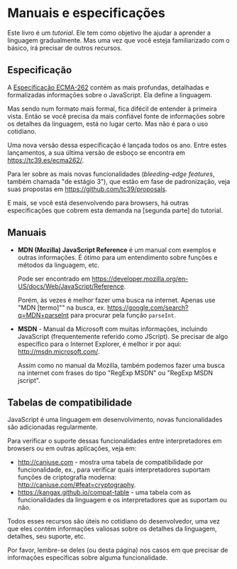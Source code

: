 # Manuais e especificações

Este livro é um *tutorial*. Ele tem como objetivo lhe ajudar a aprender a linguagem gradualmente. Mas uma vez que você esteja familiarizado com o básico, irá precisar de outros recursos.

## Especificação

A [Especificacão ECMA-262](https://www.ecma-international.org/publications/standards/Ecma-262.htm) contém as mais profundas, detalhadas e formalizadas informações sobre o JavaScript. Ela define a linguagem.

Mas sendo num formato mais formal, fica difécil de entender à primeira vista. Então se você precisa da mais confiável fonte de informações sobre os detalhes da linguagem, está no lugar certo. Mas não é para o uso cotidiano.

Uma nova versão dessa especificação é lançada todos os ano. Entre estes lançamentos, a sua última versão de esboço se encontra em <https://tc39.es/ecma262/>.

Para ler sobre as mais novas funcionalidades (*bleeding-edge features*, também chamada "de estágio 3"), que estão em fase de padronização, veja suas propostas em <https://github.com/tc39/proposals>.

E mais, se você está desenvolvendo para browsers, há outras especificações que cobrem esta demanda na [segunda parte] do tutorial.

## Manuais

- **MDN (Mozilla) JavaScript Reference**  é um manual com exemplos e outras informações. É ótimo para um entendimento sobre funções e métodos da linguagem, etc.

	Pode ser encontrado em <https://developer.mozilla.org/en-US/docs/Web/JavaScript/Reference>.

	Porém, às vezes é melhor fazer uma busca na internet. Apenas use "MDN [termo]"" na busca, ex. <https://google.com/search?q=MDN+parseInt> para procurar pela função `parseInt`.

- **MSDN** - Manual da Microsoft com muitas informações, incluindo JavaScript (frequentemente referido como JScript). Se precisar de algo específico para o Internet Explorer, é melhor ir por aqui: <http://msdn.microsoft.com/>.

	Assim como no manual da Mozilla, também podemos fazer uma busca na internet com frases do tipo "RegExp MSDN" ou "RegExp MSDN jscript".

## Tabelas de compatibilidade

JavaScript é uma linguagem em desenvolvimento, novas funcionalidades são adicionadas regularmente.

Para verificar o suporte dessas funcionalidades entre interpretadores em browsers ou em outras aplicações, veja em:

- <http://caniuse.com> - mostra uma tabela de compatibilidade por funcionalidade, ex., para verificar quais interpretadores suportam funções de criptografia moderna: <http://caniuse.com/#feat=cryptography>.
- <https://kangax.github.io/compat-table> - uma tabela com as funcionalidades da linguagem e os interpretadores que as suportam ou não.

Todos esses recursos são úteis no cotidiano do desenvolvedor, uma vez que eles contém informações valiosas sobre os detalhes da linguagem, detalhes, seu suporte, etc.

Por favor, lembre-se deles (ou desta página) nos casos em que precisar de informações específicas sobre alguma funcionalidade.
